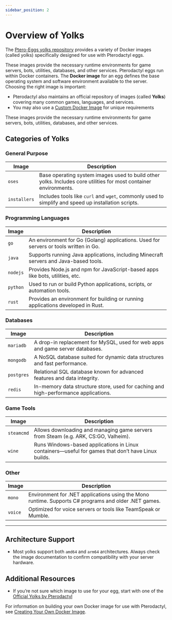 ```yaml
---
sidebar_position: 2
---
```


# Overview of Yolks

The [Ptero-Eggs yolks repository](https://github.com/Ptero-Eggs/yolks) provides a variety of Docker images (called yolks) specifically designed for use with Pterodactyl eggs.

These images provide the necessary runtime environments for game servers, bots, utilities, databases, and other services.
Pterodactyl eggs run within Docker containers. 
The **Docker image** for an egg defines the base operating system and software environment available to the server. Choosing the right image is important:

- Pterodactyl also maintains an official repository of images (called **Yolks**) covering many common games, languages, and services.
- You may also use a [Custom Docker Image](docker-images.md) for unique requirements

These images provide the necessary runtime environments for game servers, bots, utilities, databases, and other services.

## Categories of Yolks
### General Purpose

| Image | Description |
|-------|-------------|
| `oses` | Base operating system images used to build other yolks. Includes core utilities for most container environments. |
| `installers` | Includes tools like `curl` and `wget`, commonly used to simplify and speed up installation scripts. |

### Programming Languages

| Image | Description |
|-------|-------------|
| `go` | An environment for Go (Golang) applications. Used for servers or tools written in Go. |
| `java` | Supports running Java applications, including Minecraft servers and Java-based tools. |
| `nodejs` | Provides Node.js and npm for JavaScript-based apps like bots, utilities, etc. |
| `python` | Used to run or build Python applications, scripts, or automation tools. |
| `rust` | Provides an environment for building or running applications developed in Rust. |

### Databases

| Image | Description |
|-------|-------------|
| `mariadb` | A drop-in replacement for MySQL, used for web apps and game server databases. |
| `mongodb` | A NoSQL database suited for dynamic data structures and fast performance. |
| `postgres` | Relational SQL database known for advanced features and data integrity. |
| `redis` | In-memory data structure store, used for caching and high-performance applications. |

### Game Tools

| Image | Description |
|-------|-------------|
| `steamcmd` | Allows downloading and managing game servers from Steam (e.g. ARK, CS:GO, Valheim). |
| `wine` | Runs Windows-based applications in Linux containers—useful for games that don’t have Linux builds. |

### Other

| Image | Description |
|-------|-------------|
| `mono` | Environment for .NET applications using the Mono runtime. Supports C# programs and older .NET games. |
| `voice` | Optimized for voice servers or tools like TeamSpeak or Mumble. |

---

## Architecture Support

- Most yolks support both `amd64` and `arm64` architectures. Always check the image documentation to confirm compatibility with your server hardware.

## Additional Resources

- If you’re not sure which image to use for your egg, start with one of the [Official Yolks by Pterodactyl](https://github.com/Ptero-Eggs/yolks)

For information on building your own Docker image for use with Pterodactyl, see [Creating Your Own Docker Image](/docs/egg-advanced/docker-images.md).
